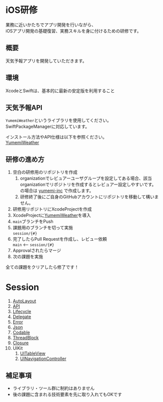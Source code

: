 # iOS研修
業務に近いかたちでアプリ開発を行いながら、  
iOSアプリ開発の基礎復習、実務スキルを身に付けるための研修です。

## 概要
天気予報アプリを開発していただきます。  

## 環境
XcodeとSwiftは、基本的に最新の安定版を利用すること

## 天気予報API
`YumemiWeather`というライブラリを使用してください。  
SwiftPackageManagerに対応しています。

インストール方法やAPI仕様は以下を参照ください。  
[YumemiWeather](Documentation/YumemiWeather.md)

## 研修の進め方
1. 空白の研修用のリポジトリを作成
    1. organizationでレビュアーユーザグループを設定してある場合、該当organizationでリポジトリを作成するとレビュアー設定しやすいです。の場合は [yumemi-inc](https://github.com/yumemi-inc) で作成します。
    1. 研修終了後にご自身のGitHubアカウントにリポジトリを移動して構いません。
1. 研修用リポジトリにXcodeProjectを作成  
1. XcodeProjectに[YumemiWeather](Documentation/YumemiWeather.md)を導入
1. `main`ブランチをPush
1. 課題用のブランチを切って実施  
`session/{#}`
1. 完了したらPull Requestを作成し、レビュー依頼  
`main` <-- `session/{#}`
1. Approvalされたらマージ
1. 次の課題を実施

全ての課題をクリアしたら修了です！

# Session
1. [AutoLayout](Documentation/AutoLayout.md)
1. [API](Documentation/API.md)
1. [Lifecycle](Documentation/VC_Lifecycle.md)
1. [Delegate](Documentation/Delegate.md)
1. [Error](Documentation/Error.md)
1. [Json](Documentation/Json.md)
1. [Codable](Documentation/Codable.md)
1. [ThreadBlock](Documentation/ThreadBlock.md)
1. [Closure](Documentation/Closure.md)
1. UIKit
    1. [UITableView](Documentation/UITableView.md)
    1. [UINavigationController](Documentation/UINavigationController.md)

[^git-rebase]: このようなケースで `rebase` コマンドを使うことが必ずしも正しいとは限りません。 どのような方法をとるかはチームで議論するべきと考えます。 ただ、この研修は「`rebase`コマンドを使ってみる」ことも研修の一部としています。

## 補足事項
- ライブラリ・ツール群に制約はありません
- 後の課題に含まれる技術要素を先に取り入れてもOKです
